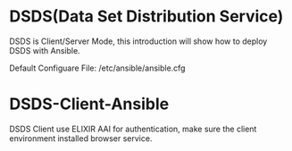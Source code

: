 # DSDS(Data Set Distribution Service)

DSDS is Client/Server Mode, this introduction will show how to deploy DSDS with Ansible.

Default Configuare File: /etc/ansible/ansible.cfg

# DSDS-Client-Ansible
DSDS Client use ELIXIR AAI for authentication, make sure the client environment installed browser service.
